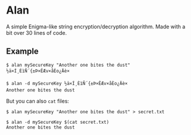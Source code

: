 # Alan
A simple Enigma-like string encryption/decryption algorithm. Made with a bit over 30 lines of code.

## Example
```
$ alan mySecureKey "Another one bites the dust"
½ä×Í¸ÈìÑ´{±Þ×ÊÆv×åÈo¿Äè×

$ alan -d mySecureKey ½ä×Í¸ÈìÑ´{±Þ×ÊÆv×åÈo¿Äè×
Another one bites the dust
```

But you can also `cat` files:

```
$ alan mySecureKey "Another one bites the dust" > secret.txt

$ alan -d mySecureKey $(cat secret.txt)
Another one bites the dust
```
